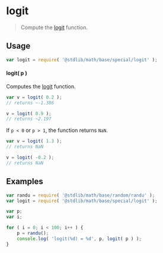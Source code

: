 # logit

> Compute the [logit][logit] function.


<section class="usage">

## Usage

``` javascript
var logit = require( '@stdlib/math/base/special/logit' );
```

#### logit( p )

Computes the [logit][logit] function.

``` javascript
var v = logit( 0.2 );
// returns ~-1.386

v = logit( 0.9 );
// returns ~2.197
```

If `p < 0` or `p > 1`, the function returns `NaN`.

``` javascript
var v = logit( 1.3 );
// returns NaN

v = logit( -0.2 );
// returns NaN
```

</section>

<!-- /.usage -->


<section class="examples">

## Examples

``` javascript
var randu = require( '@stdlib/math/base/random/randu' );
var logit = require( '@stdlib/math/base/special/logit' );

var p;
var i;

for ( i = 0; i < 100; i++ ) {
    p = randu();
    console.log( 'logit(%d) = %d', p, logit( p ) );
}
```

</section>

<!-- /.examples -->


<section class="links">

[logit]: https://en.wikipedia.org/wiki/Logit

</section>

<!-- /.links -->
